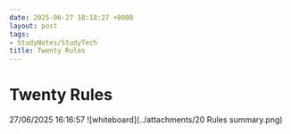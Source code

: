 ```yaml
---
date: 2025-06-27 10:18:27 +0000
layout: post
tags:
- StudyNotes/StudyTech
title: Twenty Rules
---
```


# Twenty Rules

27/06/2025 16:16:57
![whiteboard](../attachments/20 Rules summary.png)